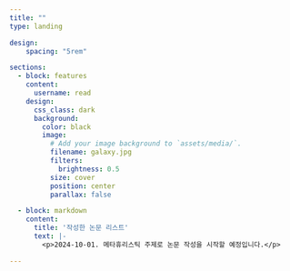 ```yaml
---
title: ""
type: landing

design:
    spacing: "5rem"

sections:
  - block: features
    content:
      username: read
    design:
      css_class: dark
      background: 
        color: black
        image:
          # Add your image background to `assets/media/`.
          filename: galaxy.jpg
          filters:
            brightness: 0.5
          size: cover
          position: center
          parallax: false

  - block: markdown
    content:
      title: '작성한 논문 리스트'
      text: |-
        <p>2024-10-01. 메타휴리스틱 주제로 논문 작성을 시작할 예정입니다.</p>

---
```



